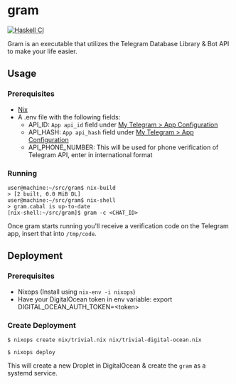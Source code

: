 # gram

[![Haskell CI](https://github.com/dalpd/gram/actions/workflows/haskell.yml/badge.svg)](https://github.com/dalpd/gram/actions/workflows/haskell.yml)

Gram is an executable that utilizes the Telegram Database Library & Bot API to make your life easier.
## Usage
### Prerequisites
- [Nix](https://nixos.wiki/wiki/Nix)
- A .env file with the following fields:
  - API\_ID: `App api_id` field under [My Telegram > App Configuration](https://my.telegram.org/apps)
  - API\_HASH: `App api_hash` field under [My Telegram > App Configuration](https://my.telegram.org/apps)
  - API\_PHONE\_NUMBER: This will be used for phone verification of Telegram API, enter in international format
### Running
```
user@machine:~/src/gram$ nix-build
> [2 built, 0.0 MiB DL]
user@machine:~/src/gram$ nix-shell
> gram.cabal is up-to-date
[nix-shell:~/src/gram]$ gram -c <CHAT_ID>
```

Once gram starts running you'll receive a verification code on the Telegram app, insert that into `/tmp/code`.

## Deployment
### Prerequisites
- Nixops (Install using `nix-env -i nixops`)
- Have your DigitalOcean token in env variable: export DIGITAL\_OCEAN\_AUTH\_TOKEN=\<token\>

### Create Deployment
`$ nixops create nix/trivial.nix nix/trivial-digital-ocean.nix`

`$ nixops deploy`

This will create a new Droplet in DigitalOcean & create the `gram` as a systemd service.
